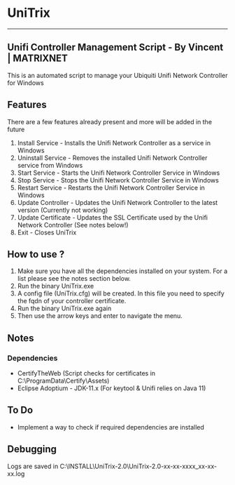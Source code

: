 # UniTrix
-------------------------------------------------
Unifi Controller Management Script - By Vincent | MATRIXNET
-------------------------------------------------
This is an automated script to manage your Ubiquiti Unifi Network Controller for Windows

## Features
There are a few features already present and more will be added in the future

1. Install Service - Installs the Unifi Network Controller as a service in Windows
2. Uninstall Service - Removes the installed Unifi Network Controller service from Windows
3. Start Service - Starts the Unifi Network Controller Service in Windows
4. Stop Service - Stops the Unifi Network Controller Service in Windows
5. Restart Service - Restarts the Unifi Network Controller Service in Windows
6. Update Controller - Updates the Unifi Network Controller to the latest version (Currently not working)
7. Update Certificate - Updates the SSL Certificate used by the Unifi Network Controller (See notes below!)
8. Exit - Closes UniTrix

## How to use ?
1. Make sure you have all the dependencies installed on your system. For a list please see the notes section below.
2. Run the binary UniTrix.exe
3. A config file (UniTrix.cfg) will be created. In this file you need to specify the fqdn of your controller certificate.
4. Run the binary UniTrix.exe again
5. Then use the arrow keys and enter to navigate the menu.


## Notes
### Dependencies
- CertifyTheWeb (Script checks for certificates in C:\ProgramData\Certify\Assets\)
- Eclipse Adoptium - JDK-11.x (For keytool & Unifi relies on Java 11)

## To Do
- Implement a way to check if required dependencies are installed

## Debugging
Logs are saved in C:\INSTALL\UniTrix-2.0\UniTrix-2.0-xx-xx-xxxx_xx-xx-xx.log